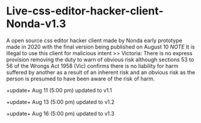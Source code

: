 # Live-css-editor-hacker-client-Nonda-v1.3
A open source css editor hacker client made by Nonda early prototype made in 2020 with the final version being published on August 10 *NOTE* It is illegal to use this client for malicious intent >> Victoria: There is no express provision removing the duty to warn of obvious risk although sections 53 to 56 of the Wrongs Act 1958 (Vic) confirms there is no liability for harm suffered by another as a result of an inherent risk and an obvious risk as the person is presumed to have been aware of the risk of harm. 

+update+ Aug 11 (5:00 pm) updated to v1.1

+update+ Aug 13 (5:00 pm) updated to v1.2

+update+ Aug 16 (5:00 pm) updated to v1.3
